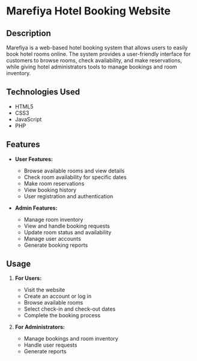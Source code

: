 # Marefiya Hotel Booking Website

## Description

Marefiya is a web-based hotel booking system that allows users to easily book hotel rooms online. The system provides a user-friendly interface for customers to browse rooms, check availability, and make reservations, while giving hotel administrators tools to manage bookings and room inventory.

## Technologies Used

- HTML5
- CSS3
- JavaScript
- PHP

## Features

- **User Features:**
  - Browse available rooms and view details
  - Check room availability for specific dates
  - Make room reservations
  - View booking history
  - User registration and authentication
  
- **Admin Features:**
  - Manage room inventory
  - View and handle booking requests
  - Update room status and availability
  - Manage user accounts
  - Generate booking reports

## Usage

1. **For Users:**
   - Visit the website
   - Create an account or log in
   - Browse available rooms
   - Select check-in and check-out dates
   - Complete the booking process

2. **For Administrators:**
   - Manage bookings and room inventory
   - Handle user requests
   - Generate reports

